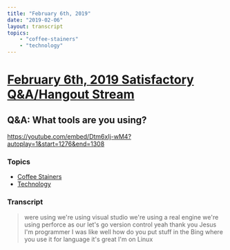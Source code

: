 ```yaml
---
title: "February 6th, 2019"
date: "2019-02-06"
layout: transcript
topics: 
    - "coffee-stainers"
    - "technology"
---
```

# [February 6th, 2019 Satisfactory Q&A/Hangout Stream](../2019-02-06.md)
## Q&A: What tools are you using?
https://youtube.com/embed/Dtm6xIj-wM4?autoplay=1&start=1276&end=1308
### Topics
* [Coffee Stainers](../topics/coffee-stainers.md)
* [Technology](../topics/technology.md)

### Transcript

> were using we're using visual studio
> we're using a real engine we're using
> perforce as our let's go
> version control yeah thank you Jesus I'm
> programmer I was like well how do you
> put stuff in the Bing where you use it
> for language it's great I'm on Linux
